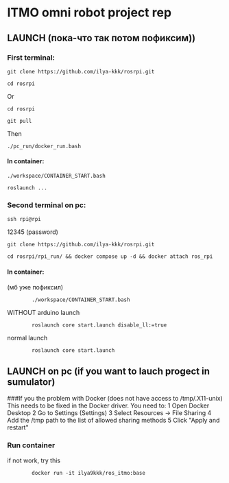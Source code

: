 # ITMO omni robot project rep

## LAUNCH  (пока-что так потом пофиксим))

### First terminal: 
```
git clone https://github.com/ilya-kkk/rosrpi.git
```
```
cd rosrpi
```
  Or 
```
cd rosrpi
```
```
git pull
```
Then
```
./pc_run/docker_run.bash 
```

 #### In container:
 ```
 ./workspace/CONTAINER_START.bash 
```
```
roslaunch ...
```

### Second terminal on pc:
```
ssh rpi@rpi
```
  12345 (password)

```
git clone https://github.com/ilya-kkk/rosrpi.git
```
```
cd rosrpi/rpi_run/ && docker compose up -d && docker attach ros_rpi
```

  #### In container:
(мб уже пофиксил)
```
        ./workspace/CONTAINER_START.bash 
```
WITHOUT arduino launch 
```
        roslaunch core start.launch disable_ll:=true
```
normal launch
```
        roslaunch core start.launch 
```

## LAUNCH on pc (if you want to lauch progect in sumulator)

###If you the problem with Docker (does not have access to /tmp/.X11-unix) This needs to be fixed in the Docker driver.
You need to:
1 Open Docker Desktop
2 Go to Settings (Settings)
3 Select Resources -> File Sharing
4 Add the /tmp path to the list of allowed sharing methods
5 Click "Apply and restart"

### Run container

if not work, try this
```
        docker run -it ilya9kkk/ros_itmo:base 
```
